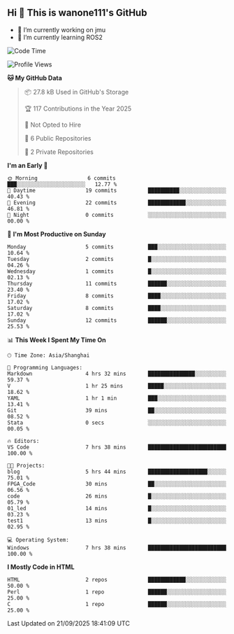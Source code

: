 ## Hi  👋 This is wanone111's GitHub

- 🔭 I’m currently working on jmu
- 🌱 I’m currently learning ROS2
<!--
**wanone111/wanone111** is a ✨ _special_ ✨ repository because its `README.md` (this file) appears on your GitHub profile.

Here are some ideas to get you started:

- 🔭 I’m currently working on jmu
- 🌱 I’m currently learning ...
- 👯 I’m looking to collaborate on ...
- 🤔 I’m looking for help with ...
- 💬 Ask me about ...
- 📫 How to reach me: ...
- 😄 Pronouns: ...
- ⚡ Fun fact: ...
-->



<!--START_SECTION:waka-->
![Code Time](http://img.shields.io/badge/Code%20Time-46%20hrs%2050%20mins-blue)

![Profile Views](http://img.shields.io/badge/Profile%20Views-4-blue)

**🐱 My GitHub Data** 

> 📦 27.8 kB Used in GitHub's Storage 
 > 
> 🏆 117 Contributions in the Year 2025
 > 
> 🚫 Not Opted to Hire
 > 
> 📜 6 Public Repositories 
 > 
> 🔑 2 Private Repositories 
 > 
**I'm an Early 🐤** 

```text
🌞 Morning                6 commits           ███░░░░░░░░░░░░░░░░░░░░░░   12.77 % 
🌆 Daytime                19 commits          ██████████░░░░░░░░░░░░░░░   40.43 % 
🌃 Evening                22 commits          ████████████░░░░░░░░░░░░░   46.81 % 
🌙 Night                  0 commits           ░░░░░░░░░░░░░░░░░░░░░░░░░   00.00 % 
```
📅 **I'm Most Productive on Sunday** 

```text
Monday                   5 commits           ███░░░░░░░░░░░░░░░░░░░░░░   10.64 % 
Tuesday                  2 commits           █░░░░░░░░░░░░░░░░░░░░░░░░   04.26 % 
Wednesday                1 commits           █░░░░░░░░░░░░░░░░░░░░░░░░   02.13 % 
Thursday                 11 commits          ██████░░░░░░░░░░░░░░░░░░░   23.40 % 
Friday                   8 commits           ████░░░░░░░░░░░░░░░░░░░░░   17.02 % 
Saturday                 8 commits           ████░░░░░░░░░░░░░░░░░░░░░   17.02 % 
Sunday                   12 commits          ██████░░░░░░░░░░░░░░░░░░░   25.53 % 
```


📊 **This Week I Spent My Time On** 

```text
🕑︎ Time Zone: Asia/Shanghai

💬 Programming Languages: 
Markdown                 4 hrs 32 mins       ███████████████░░░░░░░░░░   59.37 % 
V                        1 hr 25 mins        █████░░░░░░░░░░░░░░░░░░░░   18.62 % 
YAML                     1 hr 1 min          ███░░░░░░░░░░░░░░░░░░░░░░   13.41 % 
Git                      39 mins             ██░░░░░░░░░░░░░░░░░░░░░░░   08.52 % 
Stata                    0 secs              ░░░░░░░░░░░░░░░░░░░░░░░░░   00.05 % 

🔥 Editors: 
VS Code                  7 hrs 38 mins       █████████████████████████   100.00 % 

🐱‍💻 Projects: 
blog                     5 hrs 44 mins       ███████████████████░░░░░░   75.01 % 
FPGA_Code                30 mins             ██░░░░░░░░░░░░░░░░░░░░░░░   06.56 % 
code                     26 mins             █░░░░░░░░░░░░░░░░░░░░░░░░   05.79 % 
01_led                   14 mins             █░░░░░░░░░░░░░░░░░░░░░░░░   03.23 % 
test1                    13 mins             █░░░░░░░░░░░░░░░░░░░░░░░░   02.95 % 

💻 Operating System: 
Windows                  7 hrs 38 mins       █████████████████████████   100.00 % 
```

**I Mostly Code in HTML** 

```text
HTML                     2 repos             ████████████░░░░░░░░░░░░░   50.00 % 
Perl                     1 repo              ██████░░░░░░░░░░░░░░░░░░░   25.00 % 
C                        1 repo              ██████░░░░░░░░░░░░░░░░░░░   25.00 % 
```




 Last Updated on 21/09/2025 18:41:09 UTC
<!--END_SECTION:waka-->

